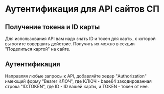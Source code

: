 # Аутентификация для API сайтов СП

## Получение токена и ID карты

Для использования API вам надо знать ID и токен для карты, с которой вы хотите совершить действие. Получить их можно в секции "Поделиться картой" на сайте.

## Аутентификация

Направляя любые запросы к API, добавляйте хедер "Authorization" имеющий форму "Bearer КЛОЧ", где КЛЮЧ - base64 закодированная строка "ID:TOKEN", где ID - ID вашей карты, и TOKEN - токен от нее.
